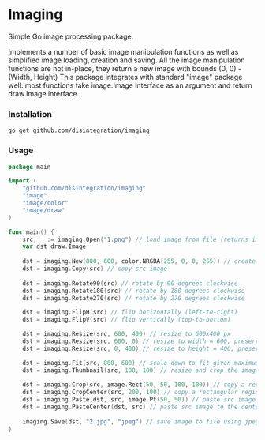 # Imaging

Simple Go image processing package. 

Implements a number of basic image manipulation functions as well as simplified image loading, creation and saving. 
All the image manipulation functions are not in-place, they return a new image with bounds (0, 0) - (Width, Height)
This package integrates with standard "image" package well: most functions take image.Image interface as an argument 
and return draw.Image interface.

### Installation

    go get github.com/disintegration/imaging
    
### Usage

```go
package main

import (
    "github.com/disintegration/imaging"
    "image"
    "image/color"
    "image/draw"   
)

func main() {
    src, _ := imaging.Open("1.png") // load image from file (returns image.Image interface)
    var dst draw.Image
    
    dst = imaging.New(800, 600, color.NRGBA(255, 0, 0, 255)) // create a new 800x600px image filled with red color
    dst = imaging.Copy(src) // copy src image
    
    dst = imaging.Rotate90(src) // rotate by 90 degrees clockwise 
    dst = imaging.Rotate180(src) // rotate by 180 degrees clockwise
    dst = imaging.Rotate270(src) // rotate by 270 degrees clockwise

    dst = imaging.FlipH(src) // flip horizontally (left-to-right)
    dst = imaging.FlipV(src) // flip vertically (top-to-bottom)

    dst = imaging.Resize(src, 600, 400) // resize to 600x400 px    
    dst = imaging.Resize(src, 600, 0) // resize to width = 600, preserve the image aspect ratio
    dst = imaging.Resize(src, 0, 400) // resize to height = 400, preserve the image aspect ratio

    dst = imaging.Fit(src, 800, 600) // scale down to fit given maximum width and height, keep the aspect ratio
    dst = imaging.Thumbnail(src, 100, 100) // resize and crop the image to make a 100x100 thumbnail
    
    dst = imaging.Crop(src, image.Rect(50, 50, 100, 100)) // copy a rectangular region from image
    dst = imaging.CropCenter(src, 200, 100) // copy a rectangular region of given size from the center of image
    dst = imaging.Paste(dst, src, image.Pt(50, 50)) // paste src image to dst image at given position
    dst = imaging.PasteCenter(dst, src) // paste src image to the center of dst image
 
    imaging.Save(dst, "2.jpg", "jpeg") // save image to file using jpeg format
}
```
